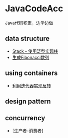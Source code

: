 # JavaCodeAcc
Java代码积累，边学边做
## data structure
- [Stack - 使用泛型实现栈](./src/datastructure/Stack.java)
- [生成Fibonacci数列](./src/datastructure/Fibonacci.java)
## using containers
- [利用迭代器实现反转](./src/containers/Reverse.java)
## design pattern
## concurrency
- [生产者-消费者] 
